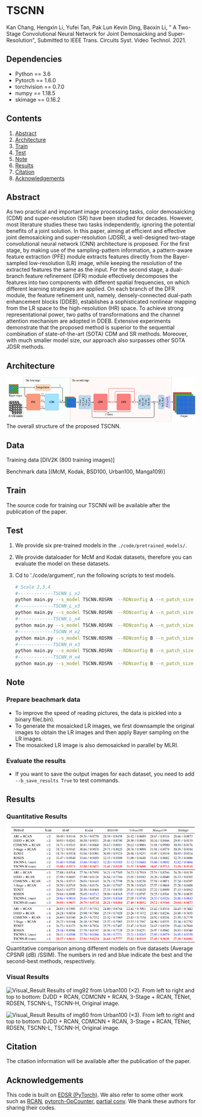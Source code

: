 # TSCNN

Kan Chang, Hengxin Li, Yufei Tan, Pak Lun Kevin Ding, Baoxin Li, " A Two-Stage Convolutional Neural Network for Joint Demosaicking and Super-Resolution", Submitted to IEEE Trans. Circuits Syst. Video Technol. 2021.

## Dependencies
* Python == 3.6
* Pytorch == 1.6.0
* torchvision == 0.7.0
* numpy == 1.18.5
* skimage == 0.16.2

## Contents
1. [Abstract](#abstract)
2. [Architecture](#architecture)
3. [Train](#train)
4. [Test](#test)
5. [Note](#note)
6. [Results](#results)
7. [Citation](#citation)
8. [Acknowledgements](#acknowledgements)

## Abstract
As two practical and important image processing tasks, color demosaicking (CDM) and super-resolution (SR) have been studied for decades. However, most literature studies these two tasks independently, ignoring the potential benefits of a joint solution. In this paper, aiming at efficient and effective joint demosaicking and super-resolution (JDSR), a well-designed two-stage convolutional neural network (CNN) architecture is proposed. For the first stage, by making use of the sampling-pattern information, a pattern-aware feature extraction (PFE) module extracts features directly from the Bayer-sampled low-resolution (LR) image, while keeping the resolution of the extracted features the same as the input. For the second stage, a dual-branch feature refinement (DFR) module effectively decomposes the features into two components with different spatial frequencies, on which different learning strategies are applied. On each branch of the DFR module, the feature refinement unit, namely, densely-connected dual-path enhancement blocks (DDEB), establishes a sophisticated nonlinear mapping from the LR space to the high-resolution (HR) space. To achieve strong representational power, two paths of transformations and the channel attention mechanism are adopted in DDEB. Extensive experiments demonstrate that the proposed method is superior to the sequential combination of state-of-the-art (SOTA) CDM and SR methods. Moreover, with much smaller model size, our approach also surpasses other SOTA JDSR methods.

## Architecture

![TSCNN](/Figs/TSCNN.png)
The overall structure of the proposed TSCNN.

## Data

Training data [DIV2K (800 training images)]

Benchmark data [(McM, Kodak, BSD100, Urban100, Manga109)]

## Train

The source code for training our TSCNN will be available after the publication of the paper.

## Test

1. We provide six pre-trained models in the `./code/pretrained_models/`.

2. We provide dataloader for McM and Kodak datasets, therefore you can evaluate the model on these datasets.

3. Cd to './code/argument', run the following scripts to test models.

    ```bash
    # Scale 2,3,4
    #-------------TSCNN_L_x2 
    python main.py --s_model TSCNN.RDSRN  --RDNconfig A --n_patch_size 96   --dir_dataset DATA_testx2 --pre_train TSCNN_Lx2.pth --b_test_only True --s_eval_dataset mcm.Mcm+kodak.Kodak
    #-------------TSCNN_L_x3 
    python main.py --s_model TSCNN.RDSRN  --RDNconfig A --n_patch_size 144  --dir_dataset DATA_testx3 --pre_train TSCNN_Lx3.pth --b_test_only True --s_eval_dataset mcm.Mcm+kodak.Kodak
    #-------------TSCNN_L_x4 
    python main.py --s_model TSCNN.RDSRN  --RDNconfig A --n_patch_size 192  --dir_dataset DATA_testx4 --pre_train TSCNN_Lx4.pth --b_test_only True --s_eval_dataset mcm.Mcm+kodak.Kodak
    #-------------TSCNN_H_x2 
    python main.py --s_model TSCNN.RDSRN  --RDNconfig B --n_patch_size 96   --dir_dataset DATA_testx2 --pre_train TSCNN_Hx2.pth --b_test_only True --s_eval_dataset mcm.Mcm+kodak.Kodak
    #-------------TSCNN_H_x3
    python main.py --s_model TSCNN.RDSRN  --RDNconfig B --n_patch_size 144  --dir_dataset DATA_testx3 --pre_train TSCNN_Hx3.pth --b_test_only True --s_eval_dataset mcm.Mcm+kodak.Kodak
    #-------------TSCNN_H_x4
    python main.py --s_model TSCNN.RDSRN  --RDNconfig B --n_patch_size 192  --dir_dataset DATA_testx4 --pre_train TSCNN_Hx4.pth --b_test_only True --s_eval_dataset mcm.Mcm+kodak.Kodak

    ```


## Note
### Prepare beachmark data
* To improve the speed of reading pictures, the data is pickled into a binary file(.bin). 
* To generate the mosaicked LR images, we first downsample the original images to obtain the LR images and then apply Bayer sampling on the LR images.
* The mosaicked LR image is also demosaicked in parallel by MLRI.

### Evaluate the results
* If you want to save the output images for each dataset, you need to add `--b_save_results True` to test commands.

## Results
### Quantitative Results
![PSNR_SSIM_Lightweight](/Figs/psnr_ssim.png)
Quantitative comparison among different models on five datasets (Average CPSNR (dB) /SSIM). The numbers in red and blue indicate the best and the second-best methods, respectively.

### Visual Results

![Visual_Result](/Figs/image92_Urban100_x2.bmp)
Results of img92 from Urban100 (×2). From left to right and top to bottom: DJDD + RCAN, CDMCNN + RCAN, 3-Stage + RCAN, TENet, RDSEN, TSCNN-L, TSCNN-H, Original image.

![Visual_Result](/Figs/image60_Urban100_x3.bmp)
Results of img60 from Urban100 (×3). From left to right and top to bottom: DJDD + RCAN, CDMCNN + RCAN, 3-Stage + RCAN, TENet, RDSEN, TSCNN-L, TSCNN-H, Original image.

## Citation
The citation information will be available after the publication of the paper.

## Acknowledgements
This code is built on [EDSR (PyTorch)](https://github.com/thstkdgus35/EDSR-PyTorch). 
We also refer to some other work such as [RCAN](https://github.com/yulunzhang/RCAN), [pytorch-OpCounter](https://github.com/Lyken17/pytorch-OpCounter), [partial conv](https://github.com/NVIDIA/partialconv).
We thank these authors for sharing their codes.

